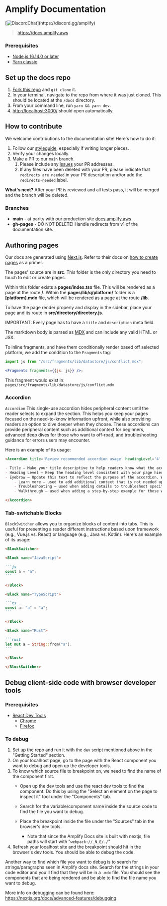 # Amplify Documentation

[![DiscordChat](https://img.shields.io/discord/308323056592486420?logo=discord")](https://discord.gg/amplify)

> https://docs.amplify.aws

### Prerequisites

- [Node.js 16.14.0 or later](https://nodejs.org/en/)
- [Yarn classic](https://classic.yarnpkg.com/lang/en/docs/install/#mac-stable)

## Set up the docs repo

1. [Fork this repo](/fork) and `git clone` it.
2. In your terminal, navigate to the repo from where it was just cloned. This should be located at the `/docs` directory.
2. From your command line, run `yarn && yarn dev`.
3. <http://localhost:3000/> should open automatically.

## How to contribute

We welcome contributions to the documentation site! Here's how to do it:

1. Follow our [styleguide](https://github.com/aws-amplify/docs/blob/main/STYLEGUIDE.md), especially if writing longer pieces.
2. Verify your changes locally. 
3. Make a PR to our `main` branch.
    1. Please include any [issues](https://github.com/aws-amplify/docs/issues) your PR addresses.
    2. If any files have been deleted with your PR, please indicate that `redirects are needed` in your PR description and/or add the `redirects-needed` label.

**What's next?** After your PR is reviewed and all tests pass, it will be merged and the branch will be deleted.

### Branches

- **main** - at parity with our production site [docs.amplify.aws](https://docs.amplify.aws/)
- **gh-pages** - DO NOT DELETE! Handle redirects from v1 of the documentation site.

## Authoring pages

Our docs are generated using [Next.js](https://nextjs.org/). Refer to their docs on [how to create pages](https://nextjs.org/docs/basic-features/pages) as a primer.

The pages' source are in **src**. This folder is the only directory you need to touch to edit or create pages.

Within this folder exists a **pages/index.tsx** file. This will be rendered as a page at the route **/**. Within the **pages/lib/q/platform/** folder is a **[platform].mdx** file, which will be rendered as a page at the route **/lib**.

To have the page render properly and display in the sidebar, place your page and its route in **src/directory/directory.js**.

IMPORTANT: Every page has to have a `title` and `description` meta field.

The markdown body is parsed as [MDX](https://mdxjs.com/) and can include any valid HTML or JSX.

To inline fragments, and have them conditionally render based off selected platform, we add the condition to the `Fragments` tag:

```jsx
import js from "/src/fragments/lib/datastore/js/conflict.mdx";

<Fragments fragments={{js: js}} />;
```

This fragment would exist in: `pages/src/fragments/lib/datastore/js/conflict.mdx`

### Accordion 

`Accordion` This single-use accordion hides peripheral content until the reader selects to expand the section. This helps you keep your pages focused on the need-to-know information upfront, while also providing readers an option to dive deeper when they choose. These accordions can provide peripheral content such as additional context for beginners, advanced deep dives for those who want to off-road, and troubleshooting guidance for errors users may encounter.

Here is an example of its usage:

````md
<Accordion title='Review recommended accordion usage' headingLevel='4' eyebrow='Learn more'>

- Title – Make your title descriptive to help readers know what the accordion contains before they click.
- Heading Level – Keep the heading level consistent with your page hierarchy.
- Eyebrow – Update this text to reflect the purpose of the accordion. We recommend:
    - Learn more – used to add additional context that is not needed upfront but is useful for users to review when they choose.
    - Troubleshooting – used when adding details to troubleshoot specific errors within context.
    - Walkthrough – used when adding a step-by-step example for those who need more direct guidance.

</Accordion>
````

### Tab-switchable Blocks

`BlockSwitcher` allows you to organize blocks of content into tabs. This is useful for presenting a reader different instructions based upon framework (e.g., Vue.js vs. React) or language (e.g., Java vs. Kotlin). Here's an example of its usage:

````md
<BlockSwitcher>

<Block name="JavaScript">

```js
const a = "a";
```

</Block>

<Block name="TypeScript">

```ts
const a: "a" = "a";
```

</Block>

<Block name="Rust">

```rust
let mut a = String::from("a");
```

</Block>

</BlockSwitcher>
````

## Debug client-side code with browser developer tools

### Prerequisites
- [React Dev Tools](https://reactjs.org/tutorial/tutorial.html#developer-tools) 
    - [Chrome](https://chrome.google.com/webstore/detail/react-developer-tools/fmkadmapgofadopljbjfkapdkoienihi?hl=en)
    - [Firefox](https://addons.mozilla.org/en-US/firefox/addon/react-devtools/)

### To debug
1. Set up the repo and run it with the `dev` script mentioned above in the "Getting Started" section.
2. On your localhost page, go to the page with the React component you want to debug and open up the developer tools.
3. To know which source file to breakpoint on, we need to find the name of the component first.
    - Open up the dev tools and use the react dev tools to find the component. Do this by using the "Select an element on the page to inspect it" tool under the "Components" tab.

    - Search for the variable/component name inside the source code to find the file you want to debug.

    - Place the breakpoint inside the file under the "Sources" tab in the browser's dev tools.
        - Note that since the Amplify Docs site is built with nextjs, file paths will start with "`webpack://_N_E/./`"
4. Refresh your localhost site and the breakpoint should hit in the browser's dev tools. You should be able to debug the code.

Another way to find which file you want to debug is to search for strings/paragraphs seen in Amplify docs site. Search for the strings in your code editor and you'll find that they will be in a `.mdx` file. You should see the components that are being rendered and be able to find the file name you want to debug.


More info on debugging can be found here: https://nextjs.org/docs/advanced-features/debugging
